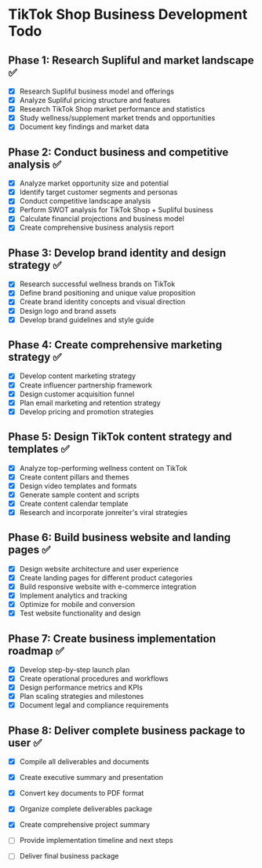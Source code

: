 # TikTok Shop Business Development Todo

## Phase 1: Research Supliful and market landscape ✅
- [x] Research Supliful business model and offerings
- [x] Analyze Supliful pricing structure and features
- [x] Research TikTok Shop market performance and statistics
- [x] Study wellness/supplement market trends and opportunities
- [x] Document key findings and market data

## Phase 2: Conduct business and competitive analysis ✅
- [x] Analyze market opportunity size and potential
- [x] Identify target customer segments and personas
- [x] Conduct competitive landscape analysis
- [x] Perform SWOT analysis for TikTok Shop + Supliful business
- [x] Calculate financial projections and business model
- [x] Create comprehensive business analysis report

## Phase 3: Develop brand identity and design strategy ✅
- [x] Research successful wellness brands on TikTok
- [x] Define brand positioning and unique value proposition
- [x] Create brand identity concepts and visual direction
- [x] Design logo and brand assets
- [x] Develop brand guidelines and style guide

## Phase 4: Create comprehensive marketing strategy ✅
- [x] Develop content marketing strategy
- [x] Create influencer partnership framework
- [x] Design customer acquisition funnel
- [x] Plan email marketing and retention strategy
- [x] Develop pricing and promotion strategies

## Phase 5: Design TikTok content strategy and templates ✅
- [x] Analyze top-performing wellness content on TikTok
- [x] Create content pillars and themes
- [x] Design video templates and formats
- [x] Generate sample content and scripts
- [x] Create content calendar template
- [x] Research and incorporate jonreiter's viral strategies

## Phase 6: Build business website and landing pages ✅
- [x] Design website architecture and user experience
- [x] Create landing pages for different product categories
- [x] Build responsive website with e-commerce integration
- [x] Implement analytics and tracking
- [x] Optimize for mobile and conversion
- [x] Test website functionality and design

## Phase 7: Create business implementation roadmap ✅
- [x] Develop step-by-step launch plan
- [x] Create operational procedures and workflows
- [x] Design performance metrics and KPIs
- [x] Plan scaling strategies and milestones
- [x] Document legal and compliance requirements

## Phase 8: Deliver complete business package to user ✅
- [x] Compile all deliverables and documents
- [x] Create executive summary and presentation
- [x] Convert key documents to PDF format
- [x] Organize complete deliverables package
- [x] Create comprehensive project summary
- [ ] Provide implementation timeline and next steps
- [ ] Deliver final business package


